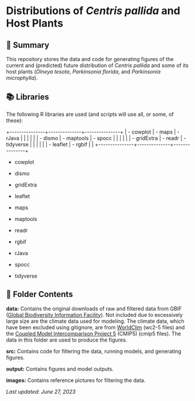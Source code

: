 # Distributions of *Centris pallida* and Host Plants

## 🐝 Summary

This repository stores the data and code for generating figures of the current and (predicted) future distribution of *Centris pallida* and some of its host plants (*Olneya tesota*, *Parkinsonia florida*, and *Parkinsonia microphylla*).

## 📚 Libraries

The following R libraries are used (and scripts will use all, or some, of these):

+---------------+--------------+---------------+
| -   cowplot   | -   maps     | -   rJava     |
|               |              |               |
| -   dismo     | -   maptools | -   spocc     |
|               |              |               |
| -   gridExtra | -   readr    | -   tidyverse |
|               |              |               |
| -   leaflet   | -   rgbif    |               |
+---------------+--------------+---------------+

-   cowplot

-   dismo

-   gridExtra

-   leaflet

-   maps

-   maptools

-   readr

-   rgbif

-   rJava

-   spocc

-   tidyverse

## 📂 Folder Contents

**data:** Contains the original downloads of raw and filtered data from GBIF ([Global Biodiversity Information Facility](https://www.gbif.org/)). Not included due to excessively large size are the climate data used for modeling. The climate data, which have been excluded using gitignore, are from [WorldClim](https://worldclim.org/) (wc2-5 files) and the [Coupled Model Intercomparison Project 5](https://esgf-node.llnl.gov/projects/cmip5/) (CMIP5) (cmip5 files). The data in this folder are used to produce the figures.

**src:** Contains code for filtering the data, running models, and generating figures.

**output:** Contains figures and model outputs.

**images:** Contains reference pictures for filtering the data.

*Last updated: June 27, 2023*

